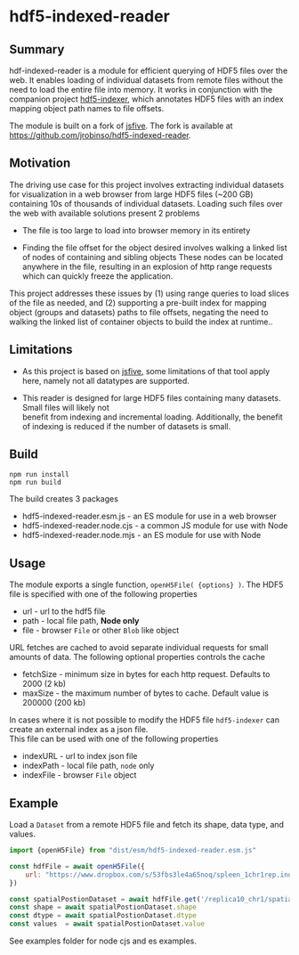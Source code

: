 # hdf5-indexed-reader

## Summary

hdf-indexed-reader is a module for efficient querying of HDF5 files over the web.   It enables loading of individual
datasets from remote files without the need to load the entire file into memory.  It works in 
conjunction with the companion project [hdf5-indexer](https://github.com/jrobinso/hdf5-indexer), which annotates
HDF5 files with an index mapping object path names to file offsets.

The module is built on a fork of [jsfive](https://github.com/usnistgov/jsfive). The fork is available at 
https://github.com/jrobinso/hdf5-indexed-reader.

## Motivation

The driving use case for this project involves extracting individual datasets for visualization in a web browser
from large HDF5 files (~200 GB) containing 10s of thousands of individual datasets.  Loading such files over
the web with available solutions present 2 problems

* The file is too large to load into browser memory in its entirety

* Finding the file offset for the object desired involves walking a linked list of nodes of containing and sibling objects
  These nodes can be located anywhere in the file, resulting in an explosion of http range requests which can quickly
  freeze the application.

This project addresses these issues by (1) using range queries to load slices of the file as needed, and (2) supporting 
a pre-built index for mapping object (groups and datasets) paths to file offsets, negating the need to walking the
linked list of container objects to build the index at runtime..


## Limitations

* As this project is based on [jsfive](https://github.com/usnistgov/jsfive),  some limitations of that tool apply here, namely not all datatypes are supported.

* This reader is designed for large HDF5 files containing many datasets.  Small files will likely not  
benefit from indexing and incremental loading.  Additionally, the benefit of indexing is reduced if the number 
of datasets is small. 

  
## Build

```
npm run install
npm run build
```

The build creates 3 packages

* hdf5-indexed-reader.esm.js - an ES module for use in a web browser
* hdf5-indexed-reader.node.cjs - a common JS module for use with Node
* hdf5-indexed-reader.node.mjs - an ES module for use with Node 

## Usage

The module exports a single function, ```openH5File( {options} )```.  The HDF5 file is specified with one of the following
properties

* url - url to the hdf5 file
* path - local file path, **Node only**
* file - browser `File` or other `Blob` like object

URL fetches are cached to avoid separate individual requests for small amounts of data.  The following optional properties controls
the cache

* fetchSize - minimum size in bytes for each http request.  Defaults to 2000  (2 kb)
* maxSize - the maximum number of bytes to cache.  Default value is 200000  (200 kb)

In cases where it is not possible to modify the HDF5 file `hdf5-indexer` can create an external index as a json file.  
This file can be used with one of the following properties

* indexURL - url to index json file
* indexPath - local file path, `node` only
* indexFile - browser `File` object


## Example

Load a `Dataset` from a remote HDF5 file and fetch its shape, data type, and values.

```js
import {openH5File} from "dist/esm/hdf5-indexed-reader.esm.js"

const hdfFile = await openH5File({
    url: "https://www.dropbox.com/s/53fbs3le4a65noq/spleen_1chr1rep.indexed.cndb?dl=0",
})

const spatialPostionDataset = await hdfFile.get('/replica10_chr1/spatial_position/1149')
const shape = await spatialPostionDataset.shape
const dtype = await spatialPostionDataset.dtype
const values  = await spatialPostionDataset.value

```

See examples folder for node cjs and es examples.




